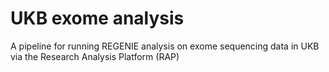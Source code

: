 # UKB exome analysis
A pipeline for running REGENIE analysis on exome sequencing data in UKB via the Research Analysis Platform (RAP)